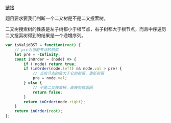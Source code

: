[链接](https://leetcode-cn.com/problems/legal-binary-search-tree-lcci/)

题目要求要我们判断一个二叉树是不是二叉搜索树。

二叉树搜索树的性质是左子树都小于根节点，右子树都大于根节点，而且中序遍历二叉搜索树得到的结果是一个递增序列。

```javascript
var isValidBST = function(root) {
    // pre为当前节点的前驱
    let pre = -Infinity;
    const inOrder = (node) => {
        if (!node) return true;
        if (inOrder(node.left) && node.val > pre) {
            // 当前节点的值大于它的前驱，更新前驱
            pre = node.val;
        } else {
            // 不是二叉搜索树，直接剪枝返回
            return false;
        }
        return inOrder(node.right);
    }
    return inOrder(root);
};
```